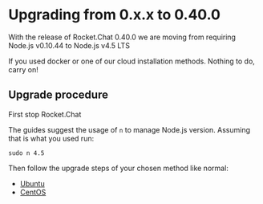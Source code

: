# Upgrading from 0.x.x to 0.40.0

With the release of Rocket.Chat 0.40.0 we are moving from requiring Node.js v0.10.44 to Node.js v4.5 LTS

If you used docker or one of our cloud installation methods.  Nothing to do, carry on!

## Upgrade procedure

First stop Rocket.Chat

The guides suggest the usage of `n` to manage Node.js version.  Assuming that is what you used run:

```
sudo n 4.5
```

Then follow the upgrade steps of your chosen method like normal:

* [Ubuntu](/3.%20Installation/4.%20Manual%20Installation/Ubuntu#update)
* [CentOS](/3.%20Installation/4.%20Manual%20Installation/CentOS#update)
